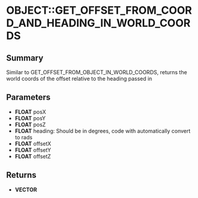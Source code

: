 # OBJECT::GET_OFFSET_FROM_COORD_AND_HEADING_IN_WORLD_COORDS

## Summary
Similar to GET_OFFSET_FROM_OBJECT_IN_WORLD_COORDS, returns the world coords of the offset relative to the heading passed in

## Parameters
* **FLOAT** posX
* **FLOAT** posY
* **FLOAT** posZ
* **FLOAT** heading: Should be in degrees, code with automatically convert to rads
* **FLOAT** offsetX
* **FLOAT** offsetY
* **FLOAT** offsetZ

## Returns
* **VECTOR**